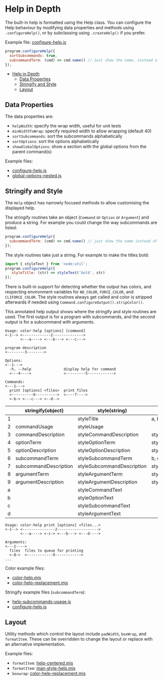 # Help in Depth

The built-in help is formatted using the Help class.
You can configure the Help behaviour by modifying data properties and methods using `.configureHelp()`, or by subclassing using `.createHelp()` if you prefer.

Example file: [configure-help.js](../examples/configure-help.js)

```js
program.configureHelp({
  sortSubcommands: true,
  subcommandTerm: (cmd) => cmd.name() // Just show the name, instead of short usage.
});
```

- [Help in Depth](#help-in-depth)
  - [Data Properties](#data-properties)
  - [Stringify and Style](#stringify-and-style)
  - [Layout](#layout)

## Data Properties

The data properties are:

- `helpWidth`: specify the wrap width, useful for unit tests
- `minWidthToWrap`: specify required width to allow wrapping (default 40)
- `sortSubcommands`: sort the subcommands alphabetically
- `sortOptions`: sort the options alphabetically
- `showGlobalOptions`: show a section with the global options from the parent command(s)

Example files:
- [configure-help.js](../examples/configure-help.js)
- [global-options-nested.js](../examples/global-options-nested.js)

## Stringify and Style

The `Help` object has narrowly focused methods to allow customising the displayed help.

The stringify routines take an object (`Command` or `Option` or `Argument`) and produce a string. For example you could change the way subcommands are listed:

```js
program.configureHelp({
  subcommandTerm: (cmd) => cmd.name() // just show the name instead of usage
});
```

The style routines take just a string. For example to make the titles bold:

```js
import { styleText } from 'node:util';
program.configureHelp({
   styleTitle: (str) => styleText('bold', str)
});
```

There is built-in support for detecting whether the output has colors, and respecting environment variables for `NO_COLOR`, `FORCE_COLOR`, and `CLIFORCE_COLOR`. The style routines always get called and color is stripped afterwards if needed using `Command.configureOutput().stripColor()`.

This annotated help output shows where the stringify and style routines are used. The first output is for a program with subcommands, and the second output is for a subcommand with arguments. 


```text
Usage: color-help [options] [command]
<-1--> <-------------2-------------->
       <---a----> <---b---> <---c--->

program description
<--------3-------->

Options:
<--1--->
  -h, --help               display help for command
  <---4---->               <---------5------------>

Commands:
<---1--->
  print [options] <files>  print files
  <----------6---------->  <----7---->
  <-b-> <---c---> <--d-->
```

|  | stringify(object) | style(string) | default style |
| - | - | - | - |
| 1 | | styleTitle | a, b, c, d |
| 2 | commandUsage | styleUsage | |
| 3 | commandDescription | styleCommandDescription | styleDescriptionText |
| 4 | optionTerm | styleOptionTerm | styleOptionText |
| 5 | optionDescription | styleOptionDescription | styleDescriptionText |
| 6 | subcommandTerm | styleSubcommandTerm | b, c, d |
| 7 | subcommandDescription | styleSubcommandDescription |  styleDescriptionText|
| 8 | argumentTerm | styleArgumentTerm | styleArgumentText |
| 9 | argumentDescription | styleArgumentDescription | styleDescriptionText |
| a | | styleCommandText | |
| b | | styleOptionText | |
| c | | styleSubcommandText | |
| d | | styleArgumentText | |

```text
Usage: color-help print [options] <files...>
<-1--> <---------------2------------------->
       <---a----> <-c-> <---b---> <---d---->

Arguments:
<---1---->
  files  files to queue for printing
  <-8->  <------------9------------>
...
```

Color example files:

- [color-help.mjs](../examples/color-help.mjs)
- [color-help-replacement.mjs](../examples/color-help-replacement.mjs)

Stringify example files (`subcommandTerm`):

- [help-subcommands-usage.js](../examples/help-subcommands-usage.js)
- [configure-help.js](../examples/configure-help.js)

## Layout

Utility methods which control the layout include `padWidth`, `boxWrap`, and `formatItem`. These can be overridden to change the layout or replace with an alternative implementation.

Example files:

- `formatItem`: [help-centered.mjs](../examples/help-centered.mjs)
- `formatItem`: [man-style-help.mjs](../examples/man-style-help.mjs)
- `boxwrap`: [color-help-replacement.mjs](../examples/color-help-replacement.mjs)

